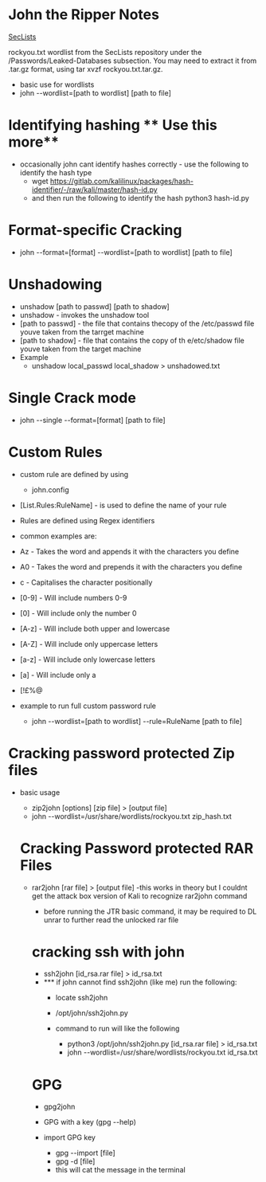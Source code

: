 # John the Ripper Notes
[SecLists](https://github.com/danielmiessler/SecLists)

>
rockyou.txt wordlist from the SecLists repository under the /Passwords/Leaked-Databases subsection. You may need to extract it from .tar.gz format, using tar xvzf rockyou.txt.tar.gz.
>

- basic use for wordlists
- john --wordlist=[path to wordlist] [path to file]

# Identifying hashing ** Use this more**
- occasionally john cant identify hashes correctly - use the following to identify the hash type
  - wget https://gitlab.com/kalilinux/packages/hash-identifier/-/raw/kali/master/hash-id.py
  - and then run the following to identify the hash
    python3 hash-id.py

# Format-specific Cracking
- john --format=[format] --wordlist=[path to wordlist] [path to file]

# Unshadowing
- unshadow [path to passwd] [path to shadow]
- unshadow - invokes the unshadow tool
- [path to passwd] - the file that contains thecopy of the /etc/passwd file youve taken from the tarrget machine
- [path to shadow] - file that contains the copy of th e/etc/shadow file youve taken from the target machine
 - Example
    - unshadow local_passwd local_shadow > unshadowed.txt

# Single Crack mode
- john --single --format=[format] [path to file]

# Custom Rules
- custom rule are defined by using 
  - john.config
- [List.Rules:RuleName] - is used to define the name of your rule

- Rules are defined using Regex identifiers
 - common examples are:
 - Az - Takes the word and appends it with the characters you define
- A0 - Takes the word and prepends it with the characters you define
- c - Capitalises the character positionally
- [0-9] - Will include numbers 0-9
- [0] - Will include only the number 0
- [A-z] - Will include both upper and lowercase
- [A-Z] - Will include only uppercase letters
- [a-z] - Will include only lowercase letters
- [a] - Will include only a
- [!£$%@] - Will include the symbols !£$%@

- example to run full custom password rule
  - john --wordlist=[path to wordlist] --rule=RuleName [path to file]

# Cracking password protected Zip files
- basic usage
  - zip2john [options] [zip file] > [output file]
  - john --wordlist=/usr/share/wordlists/rockyou.txt zip_hash.txt

  # Cracking Password protected RAR Files
  - rar2john [rar file] > [output file]
    -this works in theory but I couldnt get the attack box version of Kali to recognize rar2john command
    - before running the JTR basic command, it may be required to DL unrar to further read the unlocked rar file

    # cracking ssh with john
    - ssh2john [id_rsa.rar file] > id_rsa.txt
    - *** if john cannot find ssh2john (like me) run the following:
      - locate ssh2john
      - /opt/john/ssh2john.py

      - command to run will like the following
        - python3 /opt/john/ssh2john.py [id_rsa.rar file] > id_rsa.txt
        - john --wordlist=/usr/share/wordlists/rockyou.txt id_rsa.txt

    # GPG 
    - gpg2john

    - GPG with a key (gpg --help)
    - import GPG key
      - gpg --import [file]
      - gpg -d [file]
      - this will cat the message in the terminal